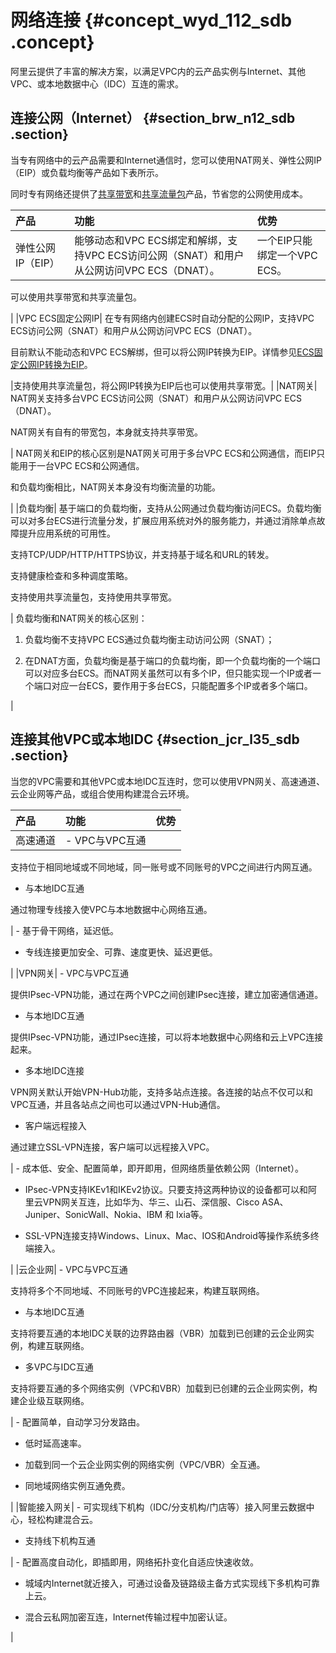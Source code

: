 # 网络连接 {#concept_wyd_112_sdb .concept}

阿里云提供了丰富的解决方案，以满足VPC内的云产品实例与Internet、其他VPC、或本地数据中心（IDC）互连的需求。

## 连接公网（Internet） {#section_brw_n12_sdb .section}

当专有网络中的云产品需要和Internet通信时，您可以使用NAT网关、弹性公网IP（EIP）或负载均衡等产品如下表所示。

同时专有网络还提供了[共享带宽](https://help.aliyun.com/document_detail/55784.html)和[共享流量包](https://help.aliyun.com/document_detail/55774.html)产品，节省您的公网使用成本。

|产品|功能|优势|
|:-|:-|:-|
|弹性公网IP（EIP）|能够动态和VPC ECS绑定和解绑，支持VPC ECS访问公网（SNAT）和用户从公网访问VPC ECS（DNAT）。| 一个EIP只能绑定一个VPC ECS。

 可以使用共享带宽和共享流量包。

 |
|VPC ECS固定公网IP| 在专有网络内创建ECS时自动分配的公网IP，支持VPC ECS访问公网（SNAT）和用户从公网访问VPC ECS（DNAT）。

 目前默认不能动态和VPC ECS解绑，但可以将公网IP转换为EIP。详情参见[ECS固定公网IP转换为EIP](../cn.zh-CN/用户指南/ECS固定公网IP转换为EIP.md#)。

 |支持使用共享流量包，将公网IP转换为EIP后也可以使用共享带宽。|
|NAT网关| NAT网关支持多台VPC ECS访问公网（SNAT）和用户从公网访问VPC ECS（DNAT）。

 NAT网关有自有的带宽包，本身就支持共享带宽。

 | NAT网关和EIP的核心区别是NAT网关可用于多台VPC ECS和公网通信，而EIP只能用于一台VPC ECS和公网通信。

 和负载均衡相比，NAT网关本身没有均衡流量的功能。

 |
|负载均衡| 基于端口的负载均衡，支持从公网通过负载均衡访问ECS。负载均衡可以对多台ECS进行流量分发，扩展应用系统对外的服务能力，并通过消除单点故障提升应用系统的可用性。

 支持TCP/UDP/HTTP/HTTPS协议，并支持基于域名和URL的转发。

 支持健康检查和多种调度策略。

 支持使用共享流量包，支持使用共享带宽。

 | 负载均衡和NAT网关的核心区别：

 1. 负载均衡不支持VPC ECS通过负载均衡主动访问公网（SNAT）；

 2. 在DNAT方面，负载均衡是基于端口的负载均衡，即一个负载均衡的一个端口可以对应多台ECS。而NAT网关虽然可以有多个IP，但只能实现一个IP或者一个端口对应一台ECS，要作用于多台ECS，只能配置多个IP或者多个端口。

 |

 

## 连接其他VPC或本地IDC {#section_jcr_l35_sdb .section}

当您的VPC需要和其他VPC或本地IDC互连时，您可以使用VPN网关、高速通道、云企业网等产品，或组合使用构建混合云环境。

|产品|功能|优势|
|:-|:-|:-|
|高速通道| -   VPC与VPC互通

支持位于相同地域或不同地域，同一账号或不同账号的VPC之间进行内网互通。

-   与本地IDC互通

通过物理专线接入使VPC与本地数据中心网络互通。


 | -   基于骨干网络，延迟低。

-   专线连接更加安全、可靠、速度更快、延迟更低。


 |
|VPN网关| -   VPC与VPC互通

提供IPsec-VPN功能，通过在两个VPC之间创建IPsec连接，建立加密通信通道。

-   与本地IDC互通

提供IPsec-VPN功能，通过IPsec连接，可以将本地数据中心网络和云上VPC连接起来。

-   多本地IDC连接

VPN网关默认开始VPN-Hub功能，支持多站点连接。各连接的站点不仅可以和VPC互通，并且各站点之间也可以通过VPN-Hub通信。

-   客户端远程接入

通过建立SSL-VPN连接，客户端可以远程接入VPC。


 | -   成本低、安全、配置简单，即开即用，但网络质量依赖公网（Internet）。

-   IPsec-VPN支持IKEv1和IKEv2协议。只要支持这两种协议的设备都可以和阿里云VPN网关互连，比如华为、华三、山石、深信服、Cisco ASA、Juniper、SonicWall、Nokia、IBM 和 Ixia等。

-   SSL-VPN连接支持Windows、Linux、Mac、IOS和Android等操作系统多终端接入。


 |
|云企业网| -   VPC与VPC互通

支持将多个不同地域、不同账号的VPC连接起来，构建互联网络。

-   与本地IDC互通

支持将要互通的本地IDC关联的边界路由器（VBR）加载到已创建的云企业网实例，构建互联网络。

-   多VPC与IDC互通

支持将要互通的多个网络实例（VPC和VBR）加载到已创建的云企业网实例，构建企业级互联网络。


 | -   配置简单，自动学习分发路由。

-   低时延高速率。

-   加载到同一个云企业网实例的网络实例（VPC/VBR）全互通。

-   同地域网络实例互通免费。


 |
|智能接入网关| -   可实现线下机构（IDC/分支机构/门店等）接入阿里云数据中心，轻松构建混合云。

-   支持线下机构互通


 | -   配置高度自动化，即插即用，网络拓扑变化自适应快速收敛。

-   城域内Internet就近接入，可通过设备及链路级主备方式实现线下多机构可靠上云。

-   混合云私网加密互连，Internet传输过程中加密认证。


 |

